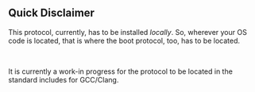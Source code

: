 ## Quick Disclaimer

<p>This protocol, currently, has to be installed <i>locally</i>. So, wherever your OS code is located, that is where the boot protocol, too, has to be located.</p></br>
<p>It is currently a work-in progress for the protocol to be located in the standard includes for GCC/Clang.</p></br>
